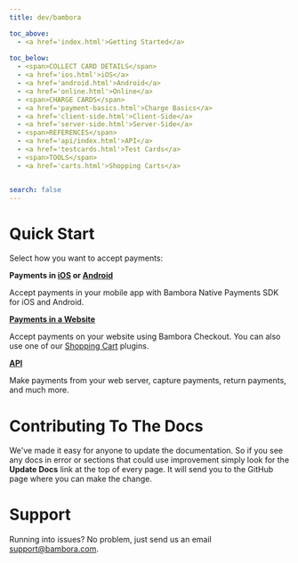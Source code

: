 ```yaml
---
title: dev/bambora

toc_above:
  - <a href='index.html'>Getting Started</a>
  
toc_below:
  - <span>COLLECT CARD DETAILS</span>
  - <a href='ios.html'>iOS</a>
  - <a href='android.html'>Android</a>
  - <a href='online.html'>Online</a>
  - <span>CHARGE CARDS</span>
  - <a href='payment-basics.html'>Charge Basics</a>
  - <a href='client-side.html'>Client-Side</a>
  - <a href='server-side.html'>Server-Side</a>
  - <span>REFERENCES</span>
  - <a href='api/index.html'>API</a>
  - <a href='testcards.html'>Test Cards</a>
  - <span>TOOLS</span>
  - <a href='carts.html'>Shopping Carts</a>


search: false
---
```

# Quick Start

Select how you want to accept payments:


**Payments in [iOS](ios.html) or [Android](android.html)**

Accept payments in your mobile app with Bambora Native Payments SDK for iOS and Android.

**[Payments in a Website](/online.html)**

Accept payments on your website using Bambora Checkout. You can also use one of our [Shopping Cart](carts.html) plugins.

**[API](/server-side.html)**

Make payments from your web server, capture payments, return payments, and much more.


# Contributing To The Docs

We've made it easy for anyone to update the documentation. So if you see any docs in error or sections that could use improvement simply look for the **Update Docs** link at the top of every page. It will send you to the GitHub page where you can make the change.


# Support
Running into issues? No problem, just send us an email [support@bambora.com](mailto:support@bambora.com).